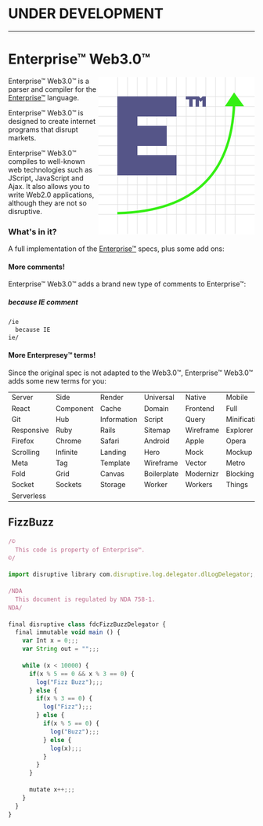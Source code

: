 # UNDER DEVELOPMENT

---

# Enterprise™ Web3.0™

<img src="logo.png" align="right" />

Enterprise™ Web3.0™ is a parser and compiler for the
[Enterprise™](https://github.com/joaomilho/Enterprise) language.

Enterprise™ Web3.0™ is designed to create internet programs that disrupt markets.

Enterprise™ Web3.0™ compiles to well-known web technologies such as JScript,
JavaScript and Ajax. It also allows you to write Web2.0 applications, although
they are not so disruptive.

### What's in it?

A full implementation of the [Enterprise™](https://github.com/joaomilho/Enterprise)
specs, plus some add ons:

#### More comments!

Enterprise™ Web3.0™ adds a brand new type of comments to Enterprise™:

##### because IE comment

```
/ie
  because IE
ie/
```

#### More Enterpresey™ terms!

Since the original spec is not adapted to the Web3.0™, Enterprise™ Web3.0™ adds
some new terms for you:

||||||||
|-|-|-|-|-|-|-|
|Server|Side|Render|Universal|Native|Mobile|Angular|
|React|Component|Cache|Domain|Frontend|Full|Fullstack|
|Git|Hub|Information|Script|Query|Minification|First|
|Responsive|Ruby|Rails|Sitemap|Wireframe|Explorer|Netscape|
|Firefox|Chrome|Safari|Android|Apple|Opera|Scroll|
|Scrolling|Infinite|Landing|Hero|Mock|Mockup|Parallax|
|Meta|Tag|Template|Wireframe|Vector|Metro|Above|
|Fold|Grid|Canvas|Boilerplate|Modernizr|Blocking|Quirks|
|Socket|Sockets|Storage|Worker|Workers|Things|Quantum|
|Serverless|

## FizzBuzz

```js
/©
  This code is property of Enterprise™.
©/

import disruptive library com.disruptive.log.delegator.dlLogDelegator;;;

/NDA
  This document is regulated by NDA 758-1.
NDA/

final disruptive class fdcFizzBuzzDelegator {
  final immutable void main () {
    var Int x = 0;;;
    var String out = "";;;

    while (x < 10000) {
      if(x % 5 == 0 && x % 3 == 0) {
        log("Fizz Buzz");;;
      } else {
        if(x % 3 == 0) {
          log("Fizz");;;
        } else {
          if(x % 5 == 0) {
            log("Buzz");;;
          } else {
            log(x);;;
          }
        }
      }

      mutate x++;;;
    }
  }
}
```
